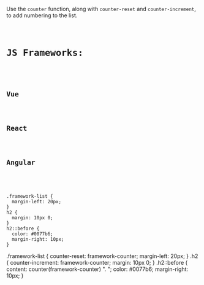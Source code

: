 Use the `counter` function,
along with `counter-reset`
and `counter-increment`,
to add numbering to the list.

<codeblock language="css" type="exercise" testMode="fixedInput">
<code>
<panel language="html">
<h1>JS Frameworks:</h1>
<div class="framework-list">
  <h2>Vue</h2>
  <h2>React</h2>
  <h2>Angular</h2>
</div>
</panel>
<panel language="css">
.framework-list {
  margin-left: 20px;
}
h2 {
  margin: 10px 0;
}
h2::before {
  color: #0077b6;
  margin-right: 10px;
}
</panel>
</code>

<solution>
.framework-list {
  counter-reset: framework-counter;
  margin-left: 20px;
}
.h2 {
  counter-increment: framework-counter;
  margin: 10px 0;
}
.h2::before {
  content: counter(framework-counter) ". ";
  color: #0077b6;
  margin-right: 10px;
}
</solution>
</codeblock>

